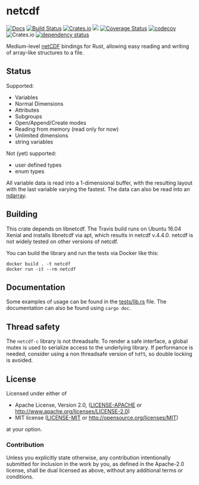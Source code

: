 # netcdf

[![Docs](https://docs.rs/netcdf/badge.svg)](https://docs.rs/netcdf)
[![Build Status](https://travis-ci.org/georust/netcdf.svg?branch=master)](https://travis-ci.org/georust/netcdf)
[![Crates.io](https://img.shields.io/crates/d/netcdf.svg)](https://crates.io/crates/netcdf)
[![](http://meritbadge.herokuapp.com/netcdf)](https://crates.io/crates/netcdf)
[![Coverage Status](https://coveralls.io/repos/github/georust/netcdf/badge.svg?branch=master)](https://coveralls.io/github/georust/netcdf?branch=master)
[![codecov](https://codecov.io/gh/georust/netcdf/branch/master/graph/badge.svg)](https://codecov.io/gh/georust/netcdf)
![Crates.io](https://img.shields.io/crates/l/netcdf)
[![dependency status](https://deps.rs/repo/github/georust/netcdf/status.svg)](https://deps.rs/repo/github/georust/netcdf)

Medium-level [netCDF](http://www.unidata.ucar.edu/software/netcdf/) bindings for Rust, allowing easy reading and writing of array-like structures to a file.

## Status

Supported:

* Variables
* Normal Dimensions
* Attributes
* Subgroups
* Open/Append/Create modes
* Reading from memory (read only for now)
* Unlimited dimensions
* string variables


Not (yet) supported:

* user defined types
* enum types

All variable data is read into a 1-dimensional buffer, with the resulting layout with the last variable varying the fastest.
The data can also be read into an [ndarray](https://github.com/rust-ndarray/rust-ndarray).

## Building

This crate depends on libnetcdf. The Travis build runs on Ubuntu 16.04 Xenial and installs libnetcdf via apt, which results in netcdf v.4.4.0. netcdf is not widely tested on other versions of netcdf.

You can build the library and run the tests via Docker like this:

```
docker build . -t netcdf
docker run -it --rm netcdf
```

## Documentation

Some examples of usage can be found in the [tests/lib.rs](tests/lib.rs) file. The documentation can also be found using `cargo doc`.


## Thread safety

The `netcdf-c` library is not threadsafe. To render a safe interface, a global mutex is used to serialize access to the underlying library. If performance is needed, consider using a non threadsafe version of `hdf5`, so double locking is avoided.

## License

Licensed under either of

 * Apache License, Version 2.0, ([LICENSE-APACHE](LICENSE-APACHE) or http://www.apache.org/licenses/LICENSE-2.0)
 * MIT license ([LICENSE-MIT](LICENSE-MIT) or http://opensource.org/licenses/MIT)

at your option.

### Contribution

Unless you explicitly state otherwise, any contribution intentionally submitted
for inclusion in the work by you, as defined in the Apache-2.0 license, shall be dual licensed as above, without any
additional terms or conditions.
